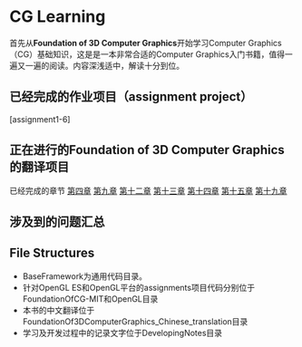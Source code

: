# CG Learning
首先从**Foundation of 3D Computer Graphics**开始学习Computer Graphics（CG）基础知识，这是是一本非常合适的Computer Graphics入门书籍，值得一遍又一遍的阅读。内容深浅适中，解读十分到位。

## 已经完成的作业项目（assignment project）
[assignment1-6]

## 正在进行的**Foundation of 3D Computer Graphics**的翻译项目
已经完成的章节
[第四章](FoundationOf3DComputerGraphics_Chinese_translation/PDF/Chapter04-Respect.pdf)
[第九章](FoundationOf3DComputerGraphics_Chinese_translation/PDF/Chapter09-Smooth-Interpolation.pdf)
[第十二章](FoundationOf3DComputerGraphics_Chinese_translation/PDF/Chapter12-From-Vertex-To-Pixel.pdf)
[第十三章](FoundationOf3DComputerGraphics_Chinese_translation/PDF/Chapter13-Rational-Linear-Interpolation.pdf)
[第十四章](FoundationOf3DComputerGraphics_Chinese_translation/PDF/Chapter14-Materials.pdf)
[第十五章](FoundationOf3DComputerGraphics_Chinese_translation/PDF/Chapter15_texture_mapping.pdf)
[第十九章](FoundationOf3DComputerGraphics_Chinese_translation/PDF/Chapter19_Color.pdf)

## 涉及到的问题汇总


## File Structures

- BaseFramework为通用代码目录。
- 针对OpenGL ES和OpenGL平台的assignments项目代码分别位于FoundationOfCG-MIT和OpenGL目录
- 本书的中文翻译位于FoundationOf3DComputerGraphics_Chinese_translation目录
- 学习及开发过程中的记录文字位于DevelopingNotes目录


